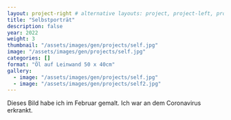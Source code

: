 ```yaml
---
layout: project-right # alternative layouts: project, project-left, project-right, project-top
title: "Selbstporträt"
description: false
year: 2022
weight: 3
thumbnail: "/assets/images/gen/projects/self.jpg"
image: "/assets/images/gen/projects/self.jpg"
categories: []
format: "Öl auf Leinwand 50 x 40cm"
gallery:
  - image: "/assets/images/gen/projects/self.jpg"
  - image: "/assets/images/gen/projects/self2.jpg"
---
```


Dieses Bild habe ich im Februar gemalt. Ich war an dem Coronavirus erkrankt.